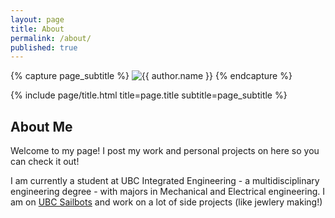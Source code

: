 ```yaml
---
layout: page
title: About
permalink: /about/
published: true
---
```


<div class="page" markdown="1">

{% capture page_subtitle %}
<img
    class="me"
    alt="{{ author.name }}"
    src="{{ site.author.photo | relative_url }}"
    srcset="{{ site.author.photo2x | relative_url }} 2x"
/>
{% endcapture %}

{% include page/title.html title=page.title subtitle=page_subtitle %}

## About Me 

Welcome to my page! I post my work and personal projects on here so you can check it out!

I am currently a student at UBC Integrated Engineering - a multidisciplinary engineering degree - with majors in Mechanical and Electrical engineering.  I am on [UBC Sailbots](https://ubcsailbot.org/) and work on a lot of side projects (like jewlery making!) 

</div>
